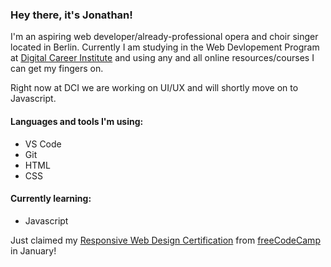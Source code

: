 ### Hey there, it's Jonathan!

I'm an aspiring web developer/already-professional opera and choir singer located in Berlin. Currently I am studying in the Web Devlopement Program at [Digital Career Institute](https://digitalcareerinstitute.org) and using any and all online resources/courses I can get my fingers on.

Right now at DCI we are working on UI/UX and will shortly move on to Javascript.

#### Languages and tools I'm using: ####
 - VS Code
 - Git
 - HTML
 - CSS
 
#### Currently learning: ####
 - Javascript 

Just claimed my [Responsive Web Design Certification](https://www.freecodecamp.org/certification/jonathanshine/responsive-web-design) from [freeCodeCamp](https://www.freecodecamp.org/jonathanshine) in January!

<!--
**jonathanshine/jonathanshine** is a ✨ _special_ ✨ repository because its `README.md` (this file) appears on your GitHub profile.

Here are some ideas to get you started:

- 🔭 I’m currently working on ...
- 🌱 I’m currently learning ...
- 👯 I’m looking to collaborate on ...
- 🤔 I’m looking for help with ...
- 💬 Ask me about ...
- 📫 How to reach me: ...
- 😄 Pronouns: ...
- ⚡ Fun fact: ...
-->
